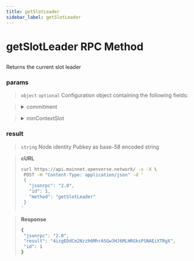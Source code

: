 ```yaml
---
title: getSlotLeader
sidebar_label: getSlotLeader
---
```

# getSlotLeader RPC Method

## 

Returns the current slot leader

### params

>`object` `optional` Configuration object containing the following fields:


><details>
>  <summary>commitment</summary>
>
>   The commitment describes how finalized a block is at that point in time. See Configuring State Commitment.
>
></details>

><details>
>  <summary>minContextSlot</summary>
>
>   The minimum slot that the request can be evaluated at
>
></details>


### result

>`string` Node identity Pubkey as base-58 encoded string


> **cURL**
> ```bash
>curl https://api.mainnet.openverse.network/ -s -X \
>  POST -H "Content-Type: application/json" -d ' 
>  {
>    "jsonrpc": "2.0",
>    "id": 1,
>    "method": "getSlotLeader"
>  }
>'
>```


> **Response**
> ```bash
>{
>  "jsonrpc": "2.0",
>  "result": "4izgEDdCm2Nzzh6MhrASGw3HJ6MLHRGksPSNAEiXTRgX",
>  "id": 1
>}
>```
